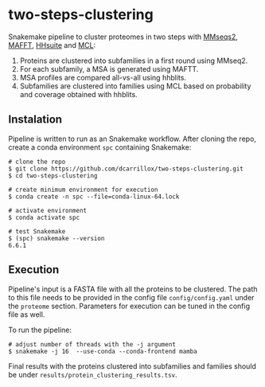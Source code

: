 # two-steps-clustering
Snakemake pipeline to cluster proteomes in two steps with [MMseqs2](https://github.com/soedinglab/MMseqs2),
[MAFFT](https://mafft.cbrc.jp/alignment/software/algorithms/algorithms.html),
[HHsuite](https://github.com/soedinglab/hh-suite) and [MCL](http://micans.org/mcl/#:~:text=The%20MCL%20algorithm%20is%20short,in%20bioinformatics%20and%20other%20disciplines.):

1) Proteins are clustered into subfamilies in a first round using MMseq2.
2) For each subfamily, a MSA is generated using MAFTT.
3) MSA profiles are compared all-vs-all using hhblits.
4) Subfamilies are clustered into families using MCL based on probability and coverage obtained
with hhblits.


## Instalation

Pipeline is written to run as an Snakemake workflow. After cloning the repo,
create a conda environment `spc` containing Snakemake:

~~~
# clone the repo
$ git clone https://github.com/dcarrillox/two-steps-clustering.git
$ cd two-steps-clustering

# create minimum environment for execution
$ conda create -n spc --file=conda-linux-64.lock

# activate environment
$ conda activate spc

# test Snakemake
$ (spc) snakemake --version
6.6.1
~~~


## Execution

Pipeline's input is a FASTA file with all the proteins to be clustered. The path
to this file needs to be provided in the config file `config/config.yaml` under the
`proteome` section. Parameters for execution can be tuned in the config file as
well.

To run the pipeline:

~~~
# adjust number of threads with the -j argument
$ snakemake -j 16  --use-conda --conda-frontend mamba
~~~

Final results with the proteins clustered into subfamilies and families should be
under `results/protein_clustering_results.tsv`.
